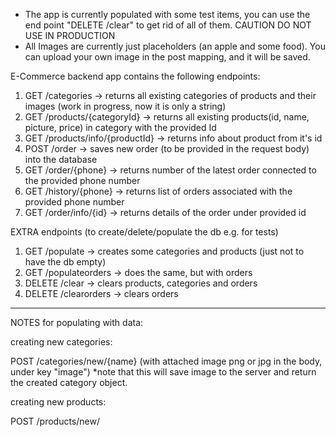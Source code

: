 * The app is currently populated with some test items, you can use the end point "DELETE /clear" to get rid of all of them. CAUTION DO NOT USE IN PRODUCTION
* All Images are currently just placeholders (an apple and some food). You can upload your own image in the post mapping, and it will be saved.


E-Commerce backend app contains the following endpoints:
1) GET /categories -> returns all existing categories of products and their images (work in progress, now it is only a string)
2) GET /products/{categoryId} -> returns all existing products(id, name, picture, price) in category with the provided Id
3) GET /products/info/{productId} -> returns info about product from it's id
4) POST /order -> saves new order (to be provided in the request body) into the database
5) GET /order/{phone} -> returns number of the latest order connected to the provided phone number
6) GET /history/{phone} -> returns list of orders associated with the provided phone number
7) GET /order/info/{id} -> returns details of the order under provided id

EXTRA endpoints (to create/delete/populate the db e.g. for tests)
1) GET /populate -> creates some categories and products (just not to have the db empty)
2) GET /populateorders -> does the same, but with orders
3) DELETE /clear -> clears products, categories and orders
4) DELETE /clearorders -> clears orders

***
NOTES for populating with data:

creating new categories: 

POST /categories/new/{name} (with attached image png or jpg in the body, under key "image") *note that this will save image to the server and return the created category object.

creating new products:

POST /products/new/


